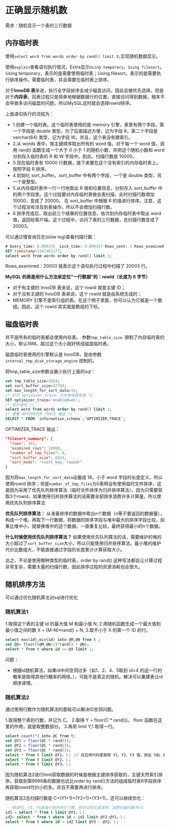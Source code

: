 # 正确显示随机数

需求：随机显示一个表的三行数据

## 内存临时表

使用`select word from words order by rand() limit 3;`实现随机数据显示。

使用`explain`查看语句执行情况，Extra显示`Using temporary; Using filesort`。Using temporary，表示的是需要使用临时表；Using filesort，表示的是需要执行排序操作。需要临时表，并且需要在临时表上排序。

对于**InnoDB 表**来说，执行全字段排序会减少磁盘访问，因此会被优先选择。但是对于**内存表**，回表过程只是简单地根据数据行的位置，直接访问得到数据，根本不会导致多访问磁盘的问题，所以MySQL这时就会选择rowid排序。

上面语句执行的流程为：

* 1.创建一个临时表。这个临时表使用的是 memory 引擎，表里有两个字段，第一个字段是 double 类型，为了后面描述方便，记为字段 R，第二个字段是 varchar(64) 类型，记为字段 W。并且，这个表没有建索引。
* 2.从 words 表中，按主键顺序取出所有的 word 值。对于每一个 word 值，调用 rand() 函数生成一个大于 0 小于 1 的随机小数，并把这个随机小数和 word 分别存入临时表的 R 和 W 字段中，到此，扫描行数是 10000。
* 3.现在临时表有 10000 行数据，接下来要在这个没有索引的内存临时表上，按照字段 R 排序。
* 4.初始化 sort_buffer。sort_buffer 中有两个字段，一个是 double 类型，另一个是整型。
* 5.从内存临时表中一行一行地取出 R 值和位置信息，分别存入 sort_buffer 中的两个字段里。这个过程要对内存临时表做全表扫描，此时扫描行数增加 10000，变成了 20000。
在 sort_buffer 中根据 R 的值进行排序。注意，这个过程没有涉及到表操作，所以不会增加扫描行数。
* 6.排序完成后，取出前三个结果的位置信息，依次到内存临时表中取出 word 值，返回给客户端。这个过程中，访问了表的三行数据，总扫描行数变成了 20003。

可以通过慢查询日志(slow log)查看扫描行数：

```sql
# Query_time: 0.900376  Lock_time: 0.000347 Rows_sent: 3 Rows_examined: 20003
SET timestamp=1541402277;
select word from words order by rand() limit 3;
```

Rows_examined：20003 就表示这个语句执行过程中扫描了 20003 行。

**MySQL 的表是用什么方法来定位“一行数据”的：rowId（长度为 6 字节）**

* 对于有主键的 InnoDB 表来说，这个 rowid 就是主键 ID；
* 对于没有主键的 InnoDB 表来说，这个 rowid 就是由系统生成的；
* MEMORY 引擎不是索引组织表。在这个例子里面，你可以认为它就是一个数组。因此，这个 rowid 其实就是数组的下标。

## 磁盘临时表

并不是所有的临时表都会使用内存表。
参数`tmp_table_size `限制了内存临时表的大小，默认16M。超过这个大小就好转成磁盘临时表。

磁盘临时表使用的引擎默认是 InnoDB，是由参数`internal_tmp_disk_storage_engine` 控制的。

将tmp_table_size参数设置小执行上面的sql：

```sql
set tmp_table_size=1024;
set sort_buffer_size=32768;
set max_length_for_sort_data=16;
/* 打开 optimizer_trace，只对本线程有效 */
SET optimizer_trace='enabled=on';
/* 执行语句 */
select word from words order by rand() limit 3;
/* 查看 OPTIMIZER_TRACE 输出 */
SELECT * FROM `information_schema`.`OPTIMIZER_TRACE`;
```

OPTIMIZER_TRACE 输出：

```json
"filesort_summary": {
  "rows": 301,
  "examined_rows": 10000,
  "number_of_tmp_files": 0,
  "sort_buffer_size": 6624,
  "sort_mode": "<sort_key, rowid>"
}
```

因为将`max_length_for_sort_data`设置成 16，小于 word 字段的长度定义，所以使用rowid 排序；但是`number_of_tmp_files`为0表明没有使用临时文件排序，这是因为采用了优先队列排序算法（临时文件排序为归并排序算法）。因为只需要获取3个rowid，如果使用归并排序算法的话需要全部排序浪费许多计算量。所以使用优先队列排序算法

**优先队列排序算法：** 从准备排序的数据中取出n个数据（n等于要返回的数据量），构成一个堆。再取下一行数据，将数据的排序字段与堆中最大的排序字段比较，如果比堆中小，就替换堆中的这个数据。一直重复比较，最终获得最小的n个数据。

**什么时候使用优先队列排序算法？**
如果使用优先队列算法的话，需要维护的堆的大小超过了`sort_buffer_size`大小，所以只能使用归并排序算法。最小堆的维护代价比数组大，不能直接通过字段的长度累计计算获取大小。

总之，不论是使用哪种类型的临时表，order by rand() 这种写法都会让计算过程非常复杂，需要大量的扫描行数，因此排序过程的资源消耗也会很大。

## 随机排序方法

可以通过优化随机算法对sql进行优化

### 随机算法1

1.取得这个表的主键 id 的最大值 M 和最小值 N;
2.用随机函数生成一个最大值到最小值之间的数 X = (M-N)*rand() + N;
3.取不小于 X 的第一个 ID 的行。

```sql
select max(id),min(id) into @M,@N from t ;
set @X= floor((@M-@N+1)*rand() + @N);
select * from t where id >= @X limit 1;
```

问题：
* 根据id随机算法，如果id中间空洞过多（如1、2、4、5取到 id=4 的这一行的概率是取得其他行概率的两倍。），可能不是真正的随机。解决可以重建表让id顺序递增。

### 随机算法2

通过使用行数作为随机算法的基础可以解决ID空洞问题。

1.取得整个表的行数，并记为 C。
2.取得 Y = floor(C * rand())。 floor 函数在这里的作用，就是取整数部分。
3.再用 limit Y,1 取得一行。

```sql
select count(*) into @C from t;
set @Y1 = floor(@C * rand());
set @Y2 = floor(@C * rand());
set @Y3 = floor(@C * rand());
select * from t limit @Y1，1； // 在应用代码里面取 Y1、Y2、Y3 值，拼出 SQL 后执行
select * from t limit @Y2，1；
select * from t limit @Y3，1；
```

因为随机算法2进行limit获取数据的时候是根据主键排序获取的，主键天然索引排序。获取到第9999条的数据也远比order by rand()方法的组成临时表R字段排序再获取rowid代价小的多。并且不需要再进行排序。

随机算法2总扫描行数是 C+(Y1+1)+(Y2+1)+(Y3+1)，还可以继续优化：

```sql
-- 假设Y1，Y2，Y3是由小到大的三个数，则可以优化成这样，这样扫描行数为Y3
id1 = select * from t limit @Y1，1；
id2= select * from t where id > id1 limit @Y2-@Y1，1；
select * from t where id > id2 limit @Y3 - @Y2，1；
```
